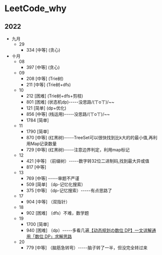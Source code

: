 # LeetCode_why
## 2022

- 九月
  - 29
    - 334 [中等] (贪心)
- 十月
  - 08
    - 397 [中等] (贪心)
  - 09
    - 208 [中等] (Trie树)
    - 211 [中等] (Trie树+dfs)
  - 10
    - 212 [困难] (Trie树+dfs+剪枝)
    - 801 [困难] (状态机dp)-----没思路/(ㄒoㄒ)/~~
    - 121 [简单] (dp+优化)
    - 856 [中等] (栈运用)-----没思路/(ㄒoㄒ)/~~
    - 1784 [简单] 
  - 11
    - 1790 [简单] 
    - 870 [中等] (红黑树)-----TreeSet可以很快找到比k大的的最小值,再利用Map记录数量
    - 729 [中等] (红黑树)-----注意边界判定，利用map标记
  - 12
    - 421 [中等] （前缀树）-----数字转32位二进制码,找到最大异或值
    - 817 [中等]
  - 13
    - 769 [中等] -----审题不严谨
    - 509 [简单] （dp-记忆化搜索）
    - 375 [中等] （dp-记忆搜索）-----有点思路了
  - 17
    - 904 [中等] （双指针）
  - 18
    - 902 [困难] （dfs）不难，数学题
  - 19
    - 1700 [简单]
    - 940 [困难] （dp）-----多看几遍[【动态规划の数位 DP】一文详解通用「数位 DP」求解思路](https://mp.weixin.qq.com/s?__biz=MzU4NDE3MTEyMA==&mid=2247490779&idx=1&sn=9a07bef5a856ca34f5c18a4541a50e9c)
  - 20
    - 779 [中等] （脑筋急转弯）-----脑子转了一半，但没完全转过来